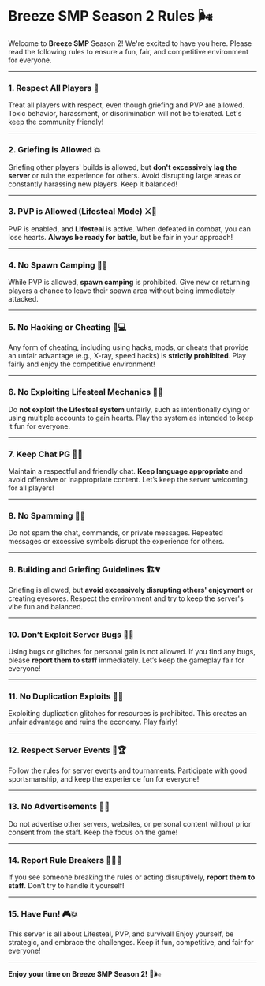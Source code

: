 # **Breeze SMP Season 2 Rules** 🌬️  

Welcome to **Breeze SMP** Season 2! We're excited to have you here. Please read the following rules to ensure a fun, fair, and competitive environment for everyone.  

---

### 1. **Respect All Players** 🤝  
Treat all players with respect, even though griefing and PVP are allowed. Toxic behavior, harassment, or discrimination will not be tolerated. Let's keep the community friendly!  

---

### 2. **Griefing is Allowed** 💥  
Griefing other players' builds is allowed, but **don't excessively lag the server** or ruin the experience for others. Avoid disrupting large areas or constantly harassing new players. Keep it balanced!  

---

### 3. **PVP is Allowed (Lifesteal Mode)** ⚔️💖  
PVP is enabled, and **Lifesteal** is active. When defeated in combat, you can lose hearts. **Always be ready for battle**, but be fair in your approach!  

---

### 4. **No Spawn Camping** 🚫🛑  
While PVP is allowed, **spawn camping** is prohibited. Give new or returning players a chance to leave their spawn area without being immediately attacked.  

---

### 5. **No Hacking or Cheating** 🚫💻  
Any form of cheating, including using hacks, mods, or cheats that provide an unfair advantage (e.g., X-ray, speed hacks) is **strictly prohibited**. Play fairly and enjoy the competitive environment!  

---

### 6. **No Exploiting Lifesteal Mechanics** 🚫💔  
Do **not exploit the Lifesteal system** unfairly, such as intentionally dying or using multiple accounts to gain hearts. Play the system as intended to keep it fun for everyone.  

---

### 7. **Keep Chat PG** 💬👀  
Maintain a respectful and friendly chat. **Keep language appropriate** and avoid offensive or inappropriate content. Let’s keep the server welcoming for all players!  

---

### 8. **No Spamming** 🚫📢  
Do not spam the chat, commands, or private messages. Repeated messages or excessive symbols disrupt the experience for others.  

---

### 9. **Building and Griefing Guidelines** 🏗️💔  
Griefing is allowed, but **avoid excessively disrupting others' enjoyment** or creating eyesores. Respect the environment and try to keep the server's vibe fun and balanced.  

---

### 10. **Don’t Exploit Server Bugs** 🐞🚫  
Using bugs or glitches for personal gain is not allowed. If you find any bugs, please **report them to staff** immediately. Let’s keep the gameplay fair for everyone!  

---

### 11. **No Duplication Exploits** 🔄❌  
Exploiting duplication glitches for resources is prohibited. This creates an unfair advantage and ruins the economy. Play fairly!  

---

### 12. **Respect Server Events** 🎉🏆  
Follow the rules for server events and tournaments. Participate with good sportsmanship, and keep the experience fun for everyone!  

---

### 13. **No Advertisements** 🚫📢  
Do not advertise other servers, websites, or personal content without prior consent from the staff. Keep the focus on the game!  

---

### 14. **Report Rule Breakers** 🕵️‍♂️🚨  
If you see someone breaking the rules or acting disruptively, **report them to staff**. Don’t try to handle it yourself!  

---

### 15. **Have Fun!** 🎮💥  
This server is all about Lifesteal, PVP, and survival! Enjoy yourself, be strategic, and embrace the challenges. Keep it fun, competitive, and fair for everyone!  

---

**Enjoy your time on Breeze SMP Season 2!** 🎉🌬️
